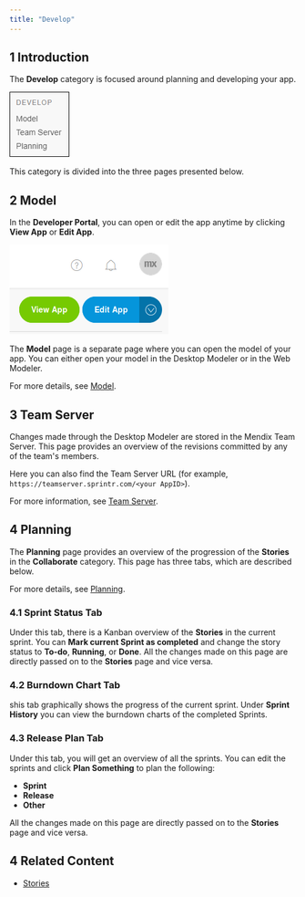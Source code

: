 ```yaml
---
title: "Develop"
---
```


## 1 Introduction

The **Develop** category is focused around planning and developing your app. 

  ![](attachments/develop.png)

This category is divided into the three pages presented below.

## 2 Model

In the **Developer Portal**, you can open or edit the app anytime by clicking **View App** or **Edit App**.

![](attachments/view-edit-app.png)

The **Model** page is a separate page where you can open the model of your app. You can either open your model in the Desktop Modeler or in the Web Modeler.

For more details, see [Model](/developerportal/develop/model).

## 3 Team Server

Changes made through the Desktop Modeler are stored in the Mendix Team Server. This page provides an overview of the revisions committed by any of the team's members.

Here you can also find the Team Server URL (for example, `https://teamserver.sprintr.com/<your AppID>`).

For more information, see [Team Server](/refguide/team-server).

## 4 Planning

The **Planning** page provides an overview of the progression of the **Stories** in the **Collaborate** category. This page has three tabs, which are described below.

For more details, see [Planning](/developerportal/develop/planning).

### 4.1 Sprint Status Tab

Under this tab, there is a Kanban overview of the **Stories** in the current sprint. You can **Mark current Sprint as completed** and change the story status to **To-do**, **Running**, or **Done**. All the changes made on this page are directly passed on to the **Stories** page and vice versa. 

### 4.2 Burndown Chart Tab

shis tab graphically shows the progress of the current sprint. Under **Sprint History** you can view the burndown charts of the completed Sprints.

### 4.3 Release Plan Tab

Under this tab, you will get an overview of all the sprints. You can edit the sprints and click **Plan Something** to plan the following:

* **Sprint**
* **Release**
* **Other**

All the changes made on this page are directly passed on to the **Stories** page and vice versa. 

## 4 Related Content

* [Stories](/developerportal/collaborate/stories)
